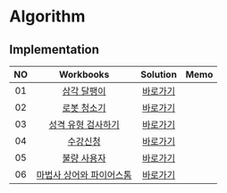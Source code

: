 # Algorithm 

## Implementation
|<center>NO|<center>Workbooks|<center>Solution|<center>Memo|
|:---:|:---:|:---:|:---:|
|01|[<center>삼각 달팽이](https://programmers.co.kr/learn/courses/30/lessons/68645)|[<center>바로가기](./Solution/삼각%20달팽이)|  |
|02|[<center>로봇 청소기](https://www.acmicpc.net/problem/14503)|[<center>바로가기](./Solution/로봇%20청소기)| |
|03|[<center>성격 유형 검사하기](https://school.programmers.co.kr/learn/courses/30/lessons/118666)|[<center>바로가기](./Solution/성격%20유형%20검사하기)| |
|04|[<center>수강신청](https://www.acmicpc.net/problem/13414)|[<center>바로가기](./Solution/수강신청)| |
|05|[<center>불량 사용자](https://school.programmers.co.kr/learn/courses/30/lessons/64064)|[<center>바로가기](./Solution/불량%20사용자)| |
|06|[<center>마법사 상어와 파이어스톰](https://school.programmers.co.kr/learn/courses/30/lessons/20058)|[<center>바로가기](./Solution/마법사%20상어와%20파이어스톰)| |
